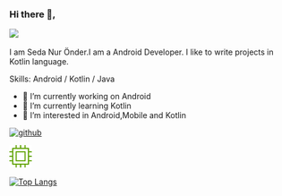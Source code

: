 
### Hi there 👋,   
![](https://raw.githubusercontent.com/sagar-viradiya/sagar-viradiya/master/resources/banner.png)

I am Seda Nur Önder.I am a Android Developer. I like to write projects in Kotlin language.

Skills: Android / Kotlin / Java 

- 🔭 I’m currently working on Android 
- 🌱 I’m currently learning Kotlin 
- 👀 I’m interested in Android,Mobile and Kotlin

[<img src='https://cdn.jsdelivr.net/npm/simple-icons@3.0.1/icons/github.svg' alt='github' weight='20' height='40'>](https://github.com/SedaNur35)  

<a href='https://docs.github.com/en/developers'><img src='https://raw.githubusercontent.com/acervenky/animated-github-badges/master/assets/devbadge.gif' width='40' height='40'></a> 

[![Top Langs](https://github-readme-stats.vercel.app/api/top-langs/?username=SedaNur35)](https://github.com/anuraghazra/github-readme-stats)


